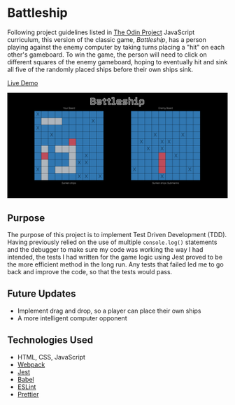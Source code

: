 # Battleship 
Following project guidelines listed in [The Odin Project](https://www.theodinproject.com/paths/full-stack-javascript/courses/javascript/lessons/battleship) JavaScript curriculum, this version of the classic game, _Battleship_, has a person playing against the enemy computer by taking turns placing a "hit" on each other's gameboard.  To win the game, the person will need to click on different squares of the enemy gameboard, hoping to eventually hit and sink all five of the randomly placed ships before their own ships sink.

[Live Demo](https://raych2.github.io/battleship/)

<img src="src/battleship.png">

## Purpose
The purpose of this project is to implement Test Driven Development (TDD).  Having previously relied on the use of multiple `console.log()` statements and the debugger to make sure my code was working the way I had intended, the tests I had written for the game logic using Jest proved to be the more efficient method in the long run.  Any tests that failed led me to go back and improve the code, so that the tests would pass.

## Future Updates
* Implement drag and drop, so a player can place their own ships
* A more intelligent computer opponent

## Technologies Used
* HTML, CSS, JavaScript
* [Webpack](https://webpack.js.org/)
* [Jest](https://jestjs.io/)
* [Babel](https://babeljs.io/)
* [ESLint](https://eslint.org/)
* [Prettier](https://prettier.io/)
